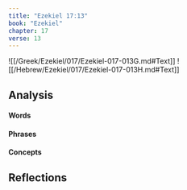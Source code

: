 ```yaml
---
title: "Ezekiel 17:13"
book: "Ezekiel"
chapter: 17
verse: 13
---
```

![[/Greek/Ezekiel/017/Ezekiel-017-013G.md#Text]]
![[/Hebrew/Ezekiel/017/Ezekiel-017-013H.md#Text]]

## Analysis

#### Words

#### Phrases

#### Concepts

## Reflections
